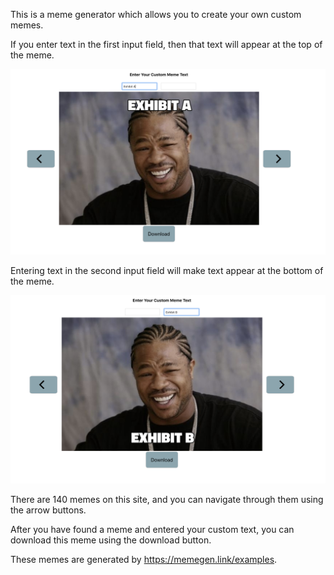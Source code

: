 This is a meme generator which allows you to create your own custom memes.

If you enter text in the first input field, then that text will appear at the top of the meme.

![Meme example a](https://github.com/jgsheppa/react-meme-generator-ul-2020/blob/master/B.png)

Entering text in the second input field will make text appear at the bottom of the meme.

![Meme example b](https://github.com/jgsheppa/react-meme-generator-ul-2020/blob/master/A.png)

There are 140 memes on this site, and you can navigate through them using the arrow buttons.

After you have found a meme and entered your custom text, you can download this meme using the download button.

These memes are generated by https://memegen.link/examples.
